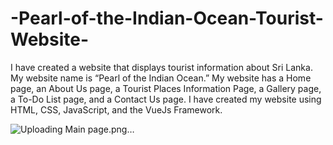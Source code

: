 # -Pearl-of-the-Indian-Ocean-Tourist-Website-
I have created a website that displays tourist information about Sri Lanka. My website name is “Pearl of the Indian Ocean.” My website has a Home page, an About Us page, a Tourist Places Information Page, a Gallery page, a To-Do List page, and a Contact Us page. I have created my website using HTML, CSS, JavaScript, and the VueJs Framework.

![Uploading Main page.png…]()



